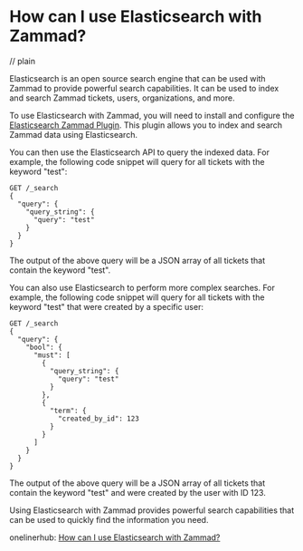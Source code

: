 # How can I use Elasticsearch with Zammad?
// plain

Elasticsearch is an open source search engine that can be used with Zammad to provide powerful search capabilities. It can be used to index and search Zammad tickets, users, organizations, and more.

To use Elasticsearch with Zammad, you will need to install and configure the [Elasticsearch Zammad Plugin](https://github.com/zammad/zammad-elasticsearch-plugin). This plugin allows you to index and search Zammad data using Elasticsearch.

You can then use the Elasticsearch API to query the indexed data. For example, the following code snippet will query for all tickets with the keyword "test":

```
GET /_search
{
  "query": {
    "query_string": {
      "query": "test"
    }
  }
}
```

The output of the above query will be a JSON array of all tickets that contain the keyword "test".

You can also use Elasticsearch to perform more complex searches. For example, the following code snippet will query for all tickets with the keyword "test" that were created by a specific user:

```
GET /_search
{
  "query": {
    "bool": {
      "must": [
        {
          "query_string": {
            "query": "test"
          }
        },
        {
          "term": {
            "created_by_id": 123
          }
        }
      ]
    }
  }
}
```

The output of the above query will be a JSON array of all tickets that contain the keyword "test" and were created by the user with ID 123.

Using Elasticsearch with Zammad provides powerful search capabilities that can be used to quickly find the information you need.

onelinerhub: [How can I use Elasticsearch with Zammad?](https://onelinerhub.com/elasticsearch/how-can-i-use-elasticsearch-with-zammad)